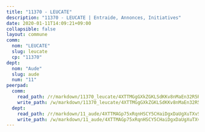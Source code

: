 ```yaml
---
title: "11370 - LEUCATE"
description: "11370 - LEUCATE | Entraide, Annonces, Initiatives"
date: 2020-01-11T14:09:21+09:00
collapsible: false
layout: commune
comm:
  nom: "LEUCATE"
  slug: leucate
  cp: "11370"
dept:
  nom: "Aude"
  slug: aude
  num: "11"
peerpad:
  comm:
    read_path: /r/markdown/11370_leucate/4XTTMGgGXkZGKLSdKKv8nMaEn32R5RiygDWBLrpMPmnAipZKq
    write_path: /w/markdown/11370_leucate/4XTTMGgGXkZGKLSdKKv8nMaEn32R5RiygDWBLrpMPmnAipZKq-K3TgURR2AAKVMCNc7sbFkk13KVfyaii5oH2xk5NTT5H6K2fBGdGfytE1sCWvt8zuLnaLLuhEKT6VH8A9tiJBCrmwQBorEXXjhmn1VV7BuZWxaP3kPhEJFWJ8szNfTLhS8WnKgXYw
  dept:
    read_path: /r/markdown/11_aude/4XTTMAGp75xRqnHSCY5CHaiDgxDaUgXuTXvSZDHnY1JdjJiUk
    write_path: /w/markdown/11_aude/4XTTMAGp75xRqnHSCY5CHaiDgxDaUgXuTXvSZDHnY1JdjJiUk-K3TgUenjCPDfs1W21bst2JvrPDW324QBfMvPid11puzXxXGQEeNw9p4QtfnUhSn4LYSwR6UDBQmdr3wFq2CDRGqNz2QynSm58zgCpz2PKP6Y24UTpxW22MudfeZ339ZPKnHm6XTr
---
```


